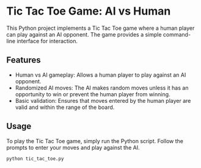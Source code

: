 # Tic Tac Toe Game: AI vs Human

This Python project implements a Tic Tac Toe game where a human player can play against an AI opponent. The game provides a simple command-line interface for interaction.

## Features

- Human vs AI gameplay: Allows a human player to play against an AI opponent.
- Randomized AI moves: The AI makes random moves unless it has an opportunity to win or prevent the human player from winning.
- Basic validation: Ensures that moves entered by the human player are valid and within the range of the board.

## Usage

To play the Tic Tac Toe game, simply run the Python script. Follow the prompts to enter your moves and play against the AI.

```bash
python tic_tac_toe.py
